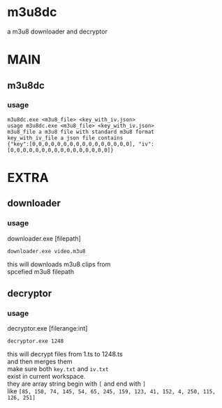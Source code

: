 # m3u8dc
a m3u8 downloader and decryptor


# MAIN
## m3u8dc
### usage
```m3u8dc.exe <m3u8_file> <key_with_iv.json>```  
```usage m3u8dc.exe <m3u8_file> <key_with_iv.json>```  
```m3u8_file a m3u8 file with standard m3u8 format```  
```key_with_iv_file a json file contains```  
```{"key":[0,0,0,0,0,0,0,0,0,0,0,0,0,0,0,0], "iv":[0,0,0,0,0,0,0,0,0,0,0,0,0,0,0,0]}```  


# EXTRA

## downloader
### usage
downloader.exe [filepath]  
```
downloader.exe video.m3u8
```
this will downloads m3u8 clips from  
spcefied m3u8 filepath  


## decryptor
### usage
decryptor.exe [filerange:int]  
```
decryptor.exe 1248
```
this will decrypt files from 1.ts to 1248.ts  
and then merges them  
make sure both ```key.txt``` and ```iv.txt```  
exist in current workspace.  
they are array string begin with `[` and end with `]`  
like ```[85, 150, 74, 145, 54, 65, 245, 159, 123, 41, 152, 4, 250, 115, 126, 251]```
